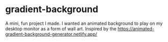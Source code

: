 # gradient-background

A mini, fun project I made. I wanted an animated background to play on my desktop monitor as a form of wall art.
Inspired by the https://animated-gradient-background-generator.netlify.app/
